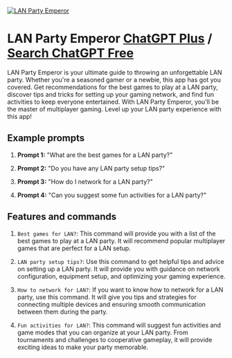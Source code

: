 
[![LAN Party Emperor](https://files.oaiusercontent.com/file-F1ZFFaDXfDMKsUuZvFJ7cNzZ?se=2123-10-17T08%3A10%3A16Z&sp=r&sv=2021-08-06&sr=b&rscc=max-age%3D31536000%2C%20immutable&rscd=attachment%3B%20filename%3De27dd750-ccd8-4d25-9f27-270e439a9435.png&sig=j6TsxSaHXwETYS4k2KdPjg2p%2Bkazh/Z4TLV%2B3rt1hwI%3D)](https://chat.openai.com/g/g-3XkoGMqFr-lan-party-emperor)

# LAN Party Emperor [ChatGPT Plus](https://chat.openai.com/g/g-3XkoGMqFr-lan-party-emperor) / [Search ChatGPT Free](https://gptcall.net/index.html#/?search=LAN%20Party%20Emperor)

LAN Party Emperor is your ultimate guide to throwing an unforgettable LAN party. Whether you're a seasoned gamer or a newbie, this app has got you covered. Get recommendations for the best games to play at a LAN party, discover tips and tricks for setting up your gaming network, and find fun activities to keep everyone entertained. With LAN Party Emperor, you'll be the master of multiplayer gaming. Level up your LAN party experience with this app!

## Example prompts

1. **Prompt 1:** "What are the best games for a LAN party?"

2. **Prompt 2:** "Do you have any LAN party setup tips?"

3. **Prompt 3:** "How do I network for a LAN party?"

4. **Prompt 4:** "Can you suggest some fun activities for a LAN party?"

## Features and commands

1. `Best games for LAN?`: This command will provide you with a list of the best games to play at a LAN party. It will recommend popular multiplayer games that are perfect for a LAN setup.

2. `LAN party setup tips?`: Use this command to get helpful tips and advice on setting up a LAN party. It will provide you with guidance on network configuration, equipment setup, and optimizing your gaming experience.

3. `How to network for LAN?`: If you want to know how to network for a LAN party, use this command. It will give you tips and strategies for connecting multiple devices and ensuring smooth communication between them during the party.

4. `Fun activities for LAN?`: This command will suggest fun activities and game modes that you can organize at your LAN party. From tournaments and challenges to cooperative gameplay, it will provide exciting ideas to make your party memorable.


